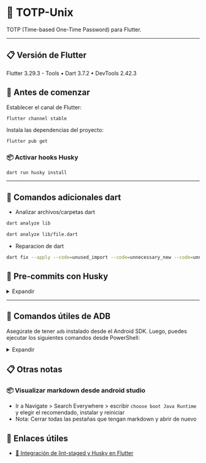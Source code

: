 # 🔐 TOTP-Unix

TOTP (Time-based One-Time Password) para Flutter.

---

## 📋 Versión de Flutter

Flutter 3.29.3 - Tools • Dart 3.7.2 • DevTools 2.42.3

## 🚀 Antes de comenzar

Establecer el canal de Flutter:

```bash
flutter channel stable
```

Instala las dependencias del proyecto:

```bash
flutter pub get
```

### 📦 Activar hooks Husky

```bash
dart run husky install
```

---

## 🧹 Comandos adicionales dart

- Analizar archivos/carpetas dart
```bash
dart analyze lib
```
```bash
dart analyze lib/file.dart
```

- Reparacion de dart
```bash
dart fix --apply --code=unused_import --code=unnecessary_new --code=unnecessary_this --code=prefer_collection_literals --code=unnecessary_const --code=unnecessary_import --code=prefer_const_constructors --code=use_key_in_widget_constructors --code=duplicate_import --code=prefer_relative_imports
```

## 🧪 Pre-commits con Husky

<details>
<summary>Expandir</summary>

### 📋 Permisos Husky
```bash
chmod +x .husky/pre-commit
chmod +x .husky/commit-msg
```
- Opcional
```bash
chmod +x .husky/*
```

### ✅ Instalación de Husky
```bash
dart pub add --dev husky
```

```bash
dart run husky install
```

```bash
dart run husky add .husky/pre-commit "flutter test"
```

### 🧹 Integrar Lint con Husky

```bash
dart pub add --dev lint_staged
```

> 💡 Revisa el archivo de configuración para asegurar que se ejecute el lint en los archivos modificados.

### 🧹 Integrar Commitlint  con Husky
```bash
dart pub add --dev commitlint_cli
```

```bash
dart run husky add .husky/commit-msg 'dart run commitlint_cli --edit $1'
```


### 💬 Realizar commits con Husky activado

```bash
git commit -assets -m "mensaje"
```

</details>

---
## 📱 Comandos útiles de ADB

Asegúrate de tener `adb` instalado desde el Android SDK. Luego, puedes ejecutar los siguientes comandos desde PowerShell:

<details>
<summary>Expandir</summary>

### 🔍 Navega a la carpeta `platform-tools`

```powershell
cd $env:homepath\AppData\Local\Android\Sdk\platform-tools
```

### 📋 Ver dispositivos/emuladores conectados

```powershell
adb devices
```

> Muestra la lista de dispositivos o emuladores disponibles.

### 📦 Instalar una APK en un emulador

```powershell
adb -s <ip_emulador|nombre_emulador> install app.apk
```

> Reemplaza `<ip_emulador>` con la ip del dispositivo `127.x.x.x`

> Reemplaza `<nombre_emulador>` con un valor como `emulator-5554`

### 💻 Acceder a la terminal del emulador

```powershell
adb -s <ip_emulador|nombre_emulador> shell
```

> Ejecuta comandos directamente en el entorno del emulador.

### 🌐 Instalar una APK usando IP o nombre

```powershell
adb -s <ip_emulador|nombre_emulador> install app.apk
```

### 📦 Subir archivos desde host a emulador

```powershell
adb -s <ip_emulador|nombre_emulador> push "$env:homepath\Downloads\fichero.txt" /storage/emulated/0/Download
```

### 📦 Bajar archivos desde emulador a host
```powershell
adb -s <ip_emulador|nombre_emulador> pull /storage/emulated/0/Download/fichero.txt "$env:homepath\Downloads\" 
```

> Útil para dispositivos conectados remotamente.

---
</details>

## 📋 Otras notas
### 📦 Visualizar markdown desde android studio
- Ir a Navigate > Search Everywhere > escribir `choose boot Java Runtime` y elegir el recomendado, instalar y reiniciar
- Nota: Cerrar todas las pestañas que tengan markdown y abrir de nuevo

## 🔗 Enlaces útiles
- [🔧 Integración de lint-staged y Husky en Flutter](https://thisiscem.medium.com/boosting-code-quality-in-your-flutter-projects-lint-staged-and-husky-integration-4bcee79bbb85)
